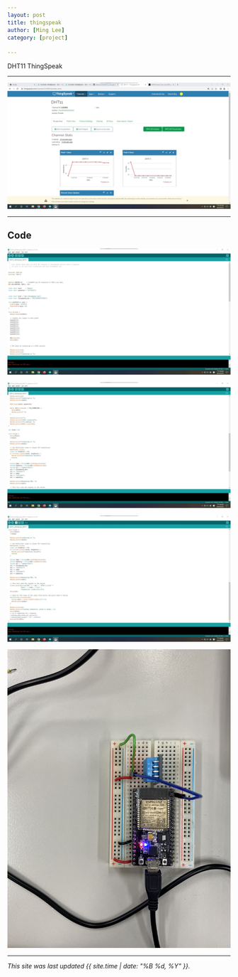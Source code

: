 ```yaml
---
layout: post
title: thingspeak
author: [Ming Lee]
category: [project]

---
```


DHT11 ThingSpeak

---

![](https://github.com/Ming5980/MCU-porject/blob/main/images/thingspeak.jpg?raw=true)

---
## Code

![](https://github.com/Ming5980/MCU-porject/blob/main/images/thingspeak_code1.jpg?raw=true)

![](https://github.com/Ming5980/MCU-porject/blob/main/images/thingspeak_code2.jpg?raw=true)

![](https://github.com/Ming5980/MCU-porject/blob/main/images/thingspeak_code3.jpg?raw=true)

![](https://github.com/Ming5980/MCU-porject/blob/main/images/thinkspeak_board.jpg?raw=true)

---

*This site was last updated {{ site.time | date: "%B %d, %Y" }}.*
